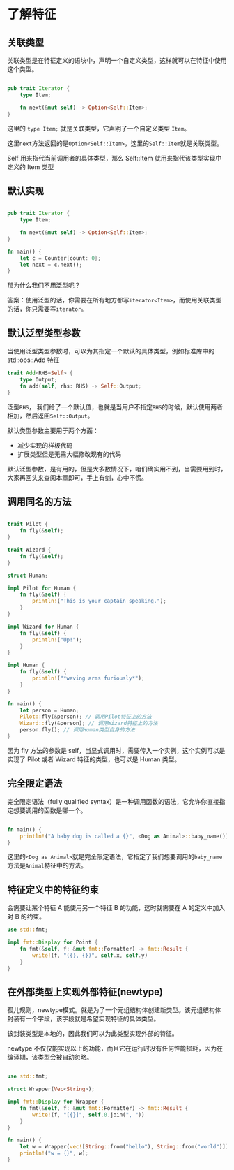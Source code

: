 # 了解特征

## 关联类型

关联类型是在特征定义的语块中，声明一个自定义类型，这样就可以在特征中使用这个类型。

```rust

pub trait Iterator {
    type Item;

    fn next(&mut self) -> Option<Self::Item>;
}

```

这里的 `type Item;` 就是关联类型，它声明了一个自定义类型 `Item`。

这里`next`方法返回的是`Option<Self::Item>`，这里的`Self::Item`就是关联类型。

Self 用来指代当前调用者的具体类型，那么 Self::Item 就用来指代该类型实现中定义的 Item 类型

## 默认实现

```rust

pub trait Iterator {
    type Item;

    fn next(&mut self) -> Option<Self::Item>;
}

fn main() {
    let c = Counter{count: 0};
    let next = c.next();
}

```

那为什么我们不用泛型呢？

答案：使用泛型的话，你需要在所有地方都写`iterator<Item>`，而使用关联类型的话，你只需要写`iterator`。

## 默认泛型类型参数

当使用泛型类型参数时，可以为其指定一个默认的具体类型，例如标准库中的 std::ops::Add 特征

```rust
trait Add<RHS=Self> {
    type Output;
    fn add(self, rhs: RHS) -> Self::Output;
}
```

泛型`RHS`， 我们给了一个默认值，也就是当用户不指定`RHS`的时候，默认使用两者相加，然后返回`Self::Output`。

默认类型参数主要用于两个方面：

- 减少实现的样板代码
- 扩展类型但是无需大幅修改现有的代码

默认泛型参数，是有用的，但是大多数情况下，咱们确实用不到，当需要用到时，大家再回头来查阅本章即可，手上有剑，心中不慌。

## 调用同名的方法

```rust

trait Pilot {
    fn fly(&self);
}

trait Wizard {
    fn fly(&self);
}

struct Human;

impl Pilot for Human {
    fn fly(&self) {
        println!("This is your captain speaking.");
    }
}

impl Wizard for Human {
    fn fly(&self) {
        println!("Up!");
    }
}

impl Human {
    fn fly(&self) {
        println!("*waving arms furiously*");
    }
}

fn main() {
    let person = Human;
    Pilot::fly(&person); // 调用Pilot特征上的方法
    Wizard::fly(&person); // 调用Wizard特征上的方法
    person.fly(); // 调用Human类型自身的方法
}

```

因为 fly 方法的参数是 self，当显式调用时，需要传入一个实例，这个实例可以是实现了 Pilot 或者 Wizard 特征的类型，也可以是 Human 类型。

## 完全限定语法

完全限定语法（fully qualified syntax）是一种调用函数的语法，它允许你直接指定想要调用的函数是哪一个。

```rust

fn main() {
    println!("A baby dog is called a {}", <Dog as Animal>::baby_name());
}

```

这里的`<Dog as Animal>`就是完全限定语法，它指定了我们想要调用的`baby_name`方法是`Animal`特征中的方法。


## 特征定义中的特征约束

会需要让某个特征 A 能使用另一个特征 B 的功能，这时就需要在 A 的定义中加入对 B 的约束。

```rust
use std::fmt;

impl fmt::Display for Point {
    fn fmt(&self, f: &mut fmt::Formatter) -> fmt::Result {
        write!(f, "({}, {})", self.x, self.y)
    }
}
```

## 在外部类型上实现外部特征(newtype)

孤儿规则，newtype模式。就是为了一个元组结构体创建新类型。该元组结构体封装有一个字段，该字段就是希望实现特征的具体类型。

该封装类型是本地的，因此我们可以为此类型实现外部的特征。

newtype 不仅仅能实现以上的功能，而且它在运行时没有任何性能损耗，因为在编译期，该类型会被自动忽略。

```rust

use std::fmt;

struct Wrapper(Vec<String>);

impl fmt::Display for Wrapper {
    fn fmt(&self, f: &mut fmt::Formatter) -> fmt::Result {
        write!(f, "[{}]", self.0.join(", "))
    }
}

fn main() {
    let w = Wrapper(vec![String::from("hello"), String::from("world")]);
    println!("w = {}", w);
}

```


